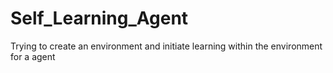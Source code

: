 # Self_Learning_Agent
Trying to create an environment and initiate learning within the environment for a agent
